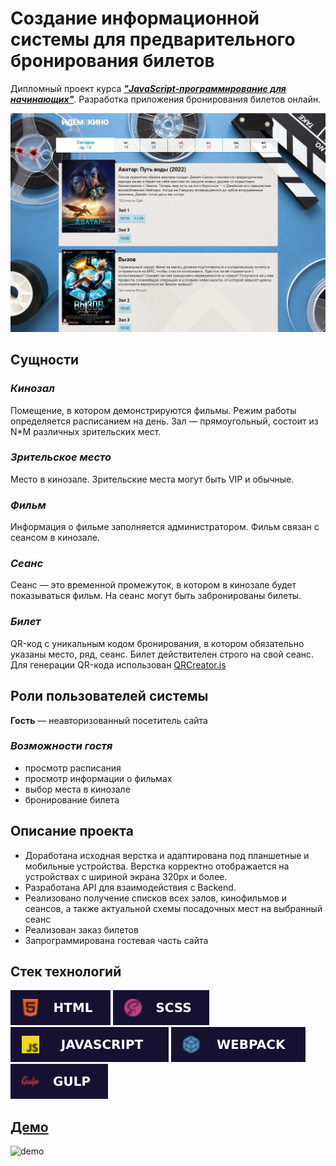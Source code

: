 # Создание информационной системы для предварительного бронирования билетов

Дипломный проект курса [**_"JavaScript-программирование для начинающих"_**](https://cat.2035.university/rall/course/18787/?project_id=48). Разработка приложения бронирования билетов онлайн.

![demo](./public/demo.jpg)

## **Сущности**

### _Кинозал_

Помещение, в котором демонстрируются фильмы. Режим работы определяется расписанием на день. Зал — прямоугольный, состоит из N\*M различных зрительских мест.

### _Зрительское место_

Место в кинозале. Зрительские места могут быть VIP и обычные.

### _Фильм_

Информация о фильме заполняется администратором. Фильм связан с сеансом в кинозале.

### _Сеанс_

Сеанс — это временной промежуток, в котором в кинозале будет показываться фильм. На сеанс могут быть забронированы билеты.

### _Билет_

QR-код c уникальным кодом бронирования, в котором обязательно указаны место, ряд, сеанс. Билет действителен строго на свой сеанс. Для генерации QR-кода использован [QRCreator.js](https://github.com/slesareva-gala/QR-Code)

## **Роли пользователей системы**

**Гость** — неавторизованный посетитель сайта

### _Возможности гостя_

- просмотр расписания
- просмотр информации о фильмах
- выбор места в кинозале
- бронирование билета

## **Описание проекта**

- Доработана исходная верстка и адаптирована под планшетные и мобильные устройства. Верстка корректно отображается на устройствах с шириной экрана 320px и более.
- Разработана API для взаимодействия с Backend.
- Реализовано получение списков всех залов, кинофильмов и сеансов, а также актуальной схемы посадочных мест на выбранный сеанс
- Реализован заказ билетов
- Запрограммирована гостевая часть сайта

## **Стек технологий**

![HTML](./public/html-badge.svg)
![SCSS](./public/scss-badge.svg)
![JS](./public/java-script-badge.svg)
![WEBPACK](./public/webpack-badge.svg)
![GULP](./public/gulp-badge.svg)

## [**Демо**](https://alekseeva-t-v.github.io/go-to-the-cinema/)

![demo](./public/demo.gif)
